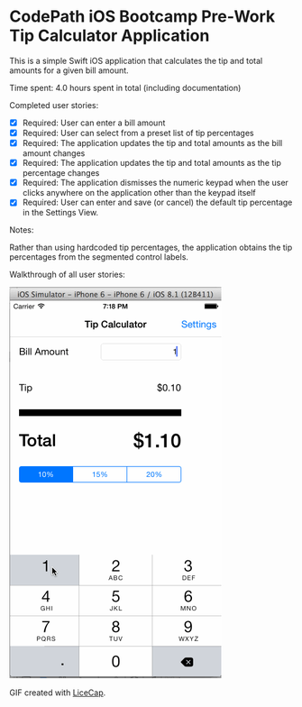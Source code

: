 # CodePath iOS Bootcamp Pre-Work Tip Calculator Application


This is a simple Swift iOS application that calculates the tip and total amounts for a given bill amount.

Time spent: 4.0 hours spent in total (including documentation)

Completed user stories:

 * [x] Required: User can enter a bill amount
 * [x] Required: User can select from a preset list of tip percentages
 * [x] Required: The application updates the tip and total amounts as the bill amount changes
 * [x] Required: The application updates the tip and total amounts as the tip percentage changes
 * [x] Required: The application dismisses the numeric keypad when the user clicks anywhere on the application other than the keypad itself
 * [x] Required: User can enter and save (or cancel) the default tip percentage in the Settings View.

Notes:

Rather than using hardcoded tip percentages, the application obtains the tip percentages from the segmented control labels.

Walkthrough of all user stories:

![Video Walkthrough](tips_demo.gif)

GIF created with [LiceCap](http://www.cockos.com/licecap/).
